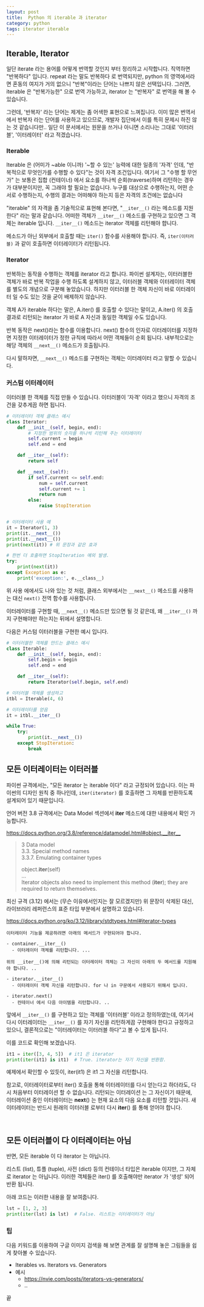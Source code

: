```yaml
---
layout: post
title:  Python 의 iterable 과 iterator
category: python
tags: iterator iterable
---
```



## Iterable, Iterator

일단 iterate 라는 용어를 어떻게 번역할 것인지 부터 정리하고 시작합니다. 직역하면 "반복하다" 입니다. repeat 라는 말도 반복하다 로 번역되지만, python 의 영역에서라면 혼동의 여지가 거의 없으니 "반복"이라는 단어는 나쁘지 않은 선택입니다. 그러면, iterable 은 "반복가능한" 으로 번역 가능하고, iterator 는 "반복자" 로 번역을 해 볼 수 있습니다.

그런데, '반복자' 라는 단어는 제게는 좀 어색한 표현으로 느껴집니다. 이미 많은 번역서에서 반복자 라는 단어를 사용하고 있으므로, 개발자 집단에서 이를 특히 문제시 하진 않는 것 같습니다만.. 일단 이 문서에서는 원문을 쓰거나 아니면 소리나는 그대로 '이터러블', '이터레이터' 라고 적겠습니다.

### Iterable
Iterable 은 (어미가 ~able 이니까) '~할 수 있는' 능력에 대한 일종의 '자격' 인데, "반복적으로 무엇인가를 수행할 수 있다"는 것이 자격 조건입니다.
여기서 그 "수행 할 무언가" 는 보통은 집합 (컨테이너) 에서 요소를 하나씩 순회(traverse)하며 리턴하는 경우가 대부분이지만, 꼭 그래야 할 필요는 없습니다. 누구를 대상으로 수행하는지, 어떤 순서로 수행하는지, 수행의 결과는 어떠해야 하는지 등은 자격의 조건에는 없습니다

"iterable" 의 자격을 좀 기술적으로 표현해 본다면, "`__iter__()` 라는 메소드를 지원한다" 라는 말과 같습니다. 어떠한 객체가 `__iter__()` 메소드를 구현하고 있으면 그 객체는 iterable 입니다. `__iter__()` 메소드는 iterator 객체를 리턴해야 햡니다.

메소드가 아닌 외부에서 호출할 때는 `iter()` 함수를 사용해야 합니다. 즉, `iter(이터러블)` 과 같이 호출하면 이터레이터가 리턴됩니다.


### Iterator
반복하는 동작을 수행하는 객체를 iterator 라고 합니다. 파이썬 설계자는, 이터러블한 객체가 바로 반복 작업을 수행 하도록 설계하지 않고, 이터러블 객체와 이터레이터 객체를 별도의 개념으로 구분해 놓았습니다. 하지만 이터러블 한 객체 자신이 바로 이터레이터 일 수도 있는 것을 굳이 배제하지 않습니다.

객체 A가 iterable 하다는 말은, A.iter() 를 호출할 수 있다는 말이고, A.iter() 의 호출 결과로 리턴되는 iterator 가 바로 A 자신과 동일한 객체일 수도 있습니다.

반복 동작은 next()라는 함수를 이용합니다. next() 함수의 인자로 이터레이터를 지정하면 지정한 이터레이터가 정한 규칙에 따라서 어떤 객체들이 순회 됩니다. 내부적으로는 해당 객체의 `__next__()` 메소드가 호출됩니다.

다시 말하자면, `__next__()` 메소드를 구현하는 객체는 이터레이터 라고 말할 수 있습니다.

### 커스텀 이터레이터
이터러블 한 객체를 직접 만들 수 있습니다. 이터러블이 '자격' 이라고 했으니 자격의 조건을 갖추게끔 하면 됩니다.

```python
# 이터레이터 객체 클래스 예시
class Iterator:
    def __init__(self, begin, end):
        # 지정한 범위의 숫자를 하나씩 리턴해 주는 이터레이터
        self.current = begin
        self.end = end

    def __iter__(self):
        return self

    def __next__(self):
        if self.current <= self.end:
            num = self.current
            self.current += 1
            return num
        else:
            raise StopIteration


# 이터레이터 사용 예
it = Iterator(1, 3)
print(it.__next__())
print(it.__next__())
print(next(it)) # 위 문장과 같은 효과

# 한번 더 호출하면 StopIteration 예외 발생.
try:
    print(next(it))
except Exception as e:
    print('exception:', e.__class__)
```

위 사용 에에서도 나와 있는 것 처럼, 클래스 외부에서는 `__next__()` 메소드를 사용하는 대신 `next()` 전역 함수를 사용합니다.

이터레이터를 구현할 때, `__next__()` 메소드만 있으면 될 것 같은데, 왜 `__iter__()` 까지 구현해야만 하는지는 뒤에서 설명합니다.

다음은 커스텀 이터러블을 구현한 예시 입니다.

```python
# 이터러블한 객체를 만드는 클래스 예시
class Iterable:
    def __init__(self, begin, end):
        self.begin = begin
        self.end = end

    def __iter__(self):
        return Iterator(self.begin, self.end)

# 이터러블 객체를 생성하고
itbl = Iterable(4, 6)

# 이터레이터를 얻음
it = itbl.__iter__()

while True:
    try:
        print(it.__next__())
    except StopIteration:
        break

```






## 모든 이터레이터는 이터러블

파이썬 규격에서는, "모든 iterator 는 iterable 이다" 라고 규정되어 있습니다.
이는 파이썬의 디자인 원칙 중 하나인데, `iter(iterator)` 를 호출하면 그 자체를 반환하도록 설계되어 있기 때문입니다.

언어 버전 3.8 규격에서는 Data Model 섹션에서 __iter__ 메소드에 대한 내용에서 확인 가능합니다.

<https://docs.python.org/3.8/reference/datamodel.html#object.__iter__>

> 3 Data model <br>
> 3.3. Special method names <br>
> 3.3.7. Emulating container types <br>
>
> object.__iter__(self) <br>
> ... <br>
>   Iterator objects also need to implement this method (__iter__); they are required to return themselves.
>

최신 규격 (3.12) 에서는 (무슨 이유에서인지는 잘 모르겠지만) 위 문장이 삭제된 대신, 라이브러리 레퍼런스의 표준 타입 부분에서 설명하고 있습니다.

<https://docs.python.org/ko/3.12/library/stdtypes.html#iterator-types>

```
이터레이터 기능을 제공하려면 아래의 메서드가 구현되어야 합니다.

- container.__iter__()
  - 이터레이터 객체를 리턴합니다. ...

위의 __iter__()에 의해 리턴되는 이터레이터 객체는 그 자신이 아래의 두 메서드를 지원해야 합니다. ..

- iterator.__iter__()
  - 이터레이터 객체 자신을 리턴합니다. for 나 in 구문에서 사용되기 위해서 입니다.

- iterator.next()
  - 컨테이너 에서 다음 아이템을 리턴합니다. ..
```

앞에서 `__iter__()` 를 구현하고 있는 객체를 '이터러블' 이라고 정의하였는데, 여기서 다시 이터레이터는 `__iter__()` 를 자기 자신을 리턴하게끔 구현해야 한다고 규정하고 있으니, 결론적으로는 "이터레이터는 이터러블 하다"고 볼 수 있게 됩니다.

이를 코드로 확인해 보겠습니다.

``` python
it1 = iter([3, 4, 5])  # it1 은 iterator
print(iter(it1) is it1)  # True. iterator는 자기 자신을 반환함.
```

예제에서 확인할 수 있듯이, iter(it1) 은 it1 그 자신을 리턴합니다.

참고로, 이터레이터로부터 iter() 호출을 통해 이터레이터를 다시 얻는다고 하더라도, 다시 처음부터 이터레이션 할 수 없습니다.
리턴되는 이터레이션 는 그 자신이기 때문에, 이터레이션 중인 이터레이터는 __next__() 는 현재 요소의 다음 요소를 리턴할 것입니다.
새 이터레이터는 반드시 원래의 이터러블 로부터 다시 __iter__() 를 통해 얻어야 합니다.

<br>


## 모든 이터러블이 다 이터레이터는 아님

반면, 모든 iterable 이 다 iterator 는 아닙니다.

리스트 (list), 튜플 (tuple), 사전 (dict) 등의 컨테이너 타입은 iterable 이지만, 그 자체로 iterator 는 아닙니다.
이러한 객체들은 iter() 를 호출해야만 iterator 가 '생성' 되어 반환 됩니다.

아래 코드는 이러한 내용을 잘 보여줍니다.

``` python
lst = [1, 2, 3]
print(iter(lst) is lst)  # False. 리스트는 이터레이터가 아님
```


### 팁

다음 키워드를 이용하여 구글 이미지 검색을 해 보면 관계를 잘 설명해 놓은 그림들을 쉽게 찾아볼 수 있습니다.
- Iterables vs. Iterators vs. Generators
- 예시
  - https://nvie.com/posts/iterators-vs-generators/
  - ..


끝



